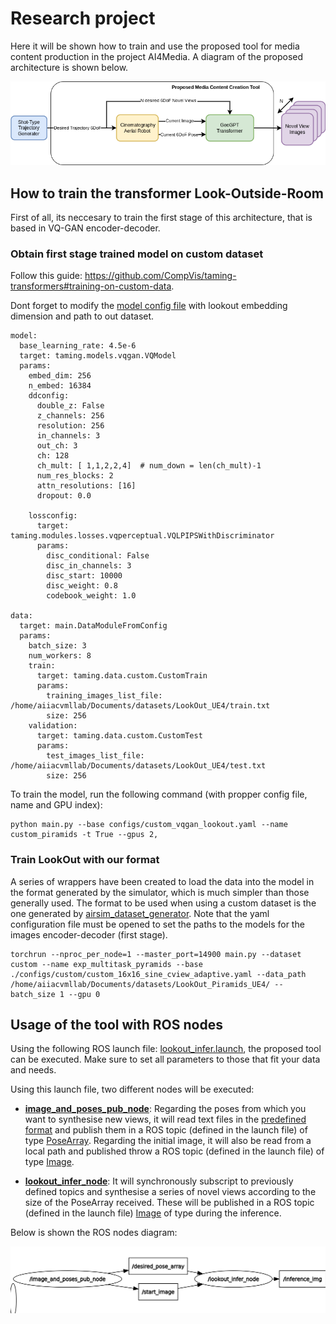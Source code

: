# Research project

Here it will be shown how to train and use the proposed tool for media content production in the project AI4Media. A diagram of the proposed architecture is shown below.

![proposed_tool](./images/basic_tool_diagram.png)

## How to train the transformer Look-Outside-Room

First of all, its neccesary to train the first stage of this architecture, that is based in VQ-GAN encoder-decoder.

### Obtain first stage trained model on custom dataset

Follow this guide: https://github.com/CompVis/taming-transformers#training-on-custom-data.

Dont forget to modify the [model config file](https://github.com/CompVis/taming-transformers/blob/master/configs/custom_vqgan.yaml) with lookout embedding dimension and path to out dataset. 

```
model:
  base_learning_rate: 4.5e-6
  target: taming.models.vqgan.VQModel
  params:
    embed_dim: 256
    n_embed: 16384
    ddconfig:
      double_z: False
      z_channels: 256
      resolution: 256
      in_channels: 3
      out_ch: 3
      ch: 128
      ch_mult: [ 1,1,2,2,4]  # num_down = len(ch_mult)-1
      num_res_blocks: 2
      attn_resolutions: [16]
      dropout: 0.0

    lossconfig:
      target: taming.modules.losses.vqperceptual.VQLPIPSWithDiscriminator
      params:
        disc_conditional: False
        disc_in_channels: 3
        disc_start: 10000
        disc_weight: 0.8
        codebook_weight: 1.0

data:
  target: main.DataModuleFromConfig
  params:
    batch_size: 3
    num_workers: 8
    train:
      target: taming.data.custom.CustomTrain
      params:
        training_images_list_file: /home/aiiacvmllab/Documents/datasets/LookOut_UE4/train.txt
        size: 256
    validation:
      target: taming.data.custom.CustomTest
      params:
        test_images_list_file: /home/aiiacvmllab/Documents/datasets/LookOut_UE4/test.txt
        size: 256
```

To train the model, run the following command (with propper config file, name and GPU index):
```
python main.py --base configs/custom_vqgan_lookout.yaml --name custom_piramids -t True --gpus 2,
```

### Train LookOut with our format

A series of wrappers have been created to load the data into the model in the format generated by the simulator, which is much simpler than those generally used. The format to be used when using a custom dataset is the one generated by [airsim_dataset_generator](../airsim_datasets_generator/README.md). Note that the yaml configuration file must be opened to set the paths to the models for the images encoder-decoder (first stage).

```
torchrun --nproc_per_node=1 --master_port=14900 main.py --dataset custom --name exp_multitask_pyramids --base ./configs/custom/custom_16x16_sine_cview_adaptive.yaml --data_path /home/aiiacvmllab/Documents/datasets/LookOut_Piramids_UE4/ --batch_size 1 --gpu 0
```

## Usage of the tool with ROS nodes

Using the following ROS launch file: [lookout_infer.launch](https://github.com/mgrova/Look-Outside-Room/blob/ros_node/ros/launch/lookout_infer.launch), the proposed tool can be executed. Make sure to set all parameters to those that fit your data and needs. 

Using this launch file, two different nodes will be executed:

* [**image_and_poses_pub_node**](https://github.com/mgrova/Look-Outside-Room/blob/ros_node/ros/scripts/image_and_poses_pub_node.py): Regarding the poses from which you want to synthesise new views, it will read text files in the [predefined format](../airsim_datasets_generator/README.md#dataset-format) and publish them in a ROS topic (defined in the launch file) of type [PoseArray](http://docs.ros.org/en/noetic/api/geometry_msgs/html/msg/PoseArray.html). Regarding the initial image, it will also be read from a local path and published throw a ROS topic (defined in the launch file) of type [Image](http://docs.ros.org/en/noetic/api/sensor_msgs/html/msg/Image.html).

* [**lookout_infer_node**](https://github.com/mgrova/Look-Outside-Room/blob/ros_node/ros/scripts/lookout_infer_node.py): It will synchronously subscript to previously defined topics and synthesise a series of novel views according to the size of the PoseArray received. These will be published in a ROS topic (defined in the launch file) [Image](http://docs.ros.org/en/noetic/api/sensor_msgs/html/msg/Image.html) of type during the inference.

Below is shown the ROS nodes diagram:

![rosnode_tool_diagram](./images/rosnode_diagram.png)
